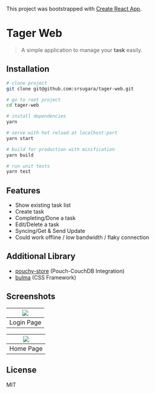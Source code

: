 This project was bootstrapped with [Create React App](https://github.com/facebook/create-react-app).

# Tager Web
> A simple application to manage your <strong>task</strong> easily.

## Installation

``` bash
# clone project
git clone git@github.com:srsugara/tager-web.git

# go to root project
cd tager-web

# install dependencies
yarn

# serve with hot reload at localhost:port
yarn start

# build for production with minification
yarn build

# run unit tests
yarn test
```

## Features
- Show existing task list
- Create task
- Completing/Done a task
- Edit/Delete a task
- Syncing/Get & Send Update
- Could work offline / low bandwidth / flaky connection
 
## Additional Library
- [pouchy-store](https://github.com/eFishery/pouchy-store) (Pouch-CouchDB Integration)
- [bulma](https://bulma.io/) (CSS Framework)
 
## Screenshots

| <img src="https://imgur.com/dUcC4wo.png"> |
|:---:|
| Login Page |

| <img src="https://imgur.com/MjMbHJM.png"> |
|:---:|
| Home Page |

## License
MIT